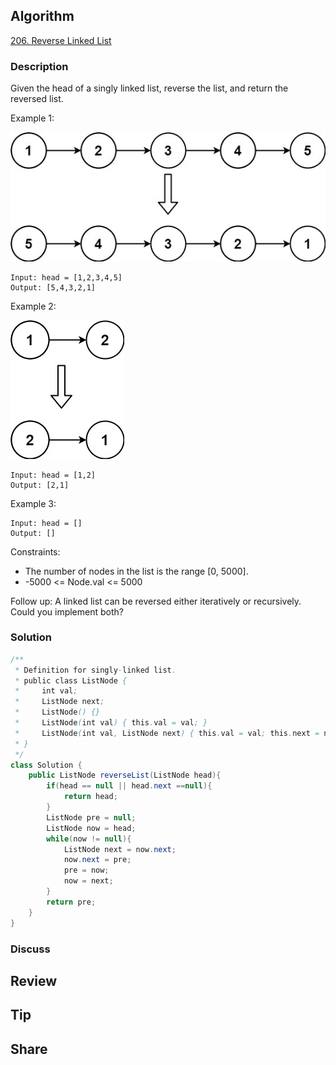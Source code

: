 ## Algorithm

[206. Reverse Linked List](https://leetcode.com/problems/reverse-linked-list/)

### Description

Given the head of a singly linked list, reverse the list, and return the reversed list.


Example 1:

![](assets/20230410-66760cf7.png)

```
Input: head = [1,2,3,4,5]
Output: [5,4,3,2,1]
```

Example 2:

![](assets/20230410-d96abdb6.png)

```
Input: head = [1,2]
Output: [2,1]
```

Example 3:

```
Input: head = []
Output: []
```

Constraints:

- The number of nodes in the list is the range [0, 5000].
- -5000 <= Node.val <= 5000


Follow up: A linked list can be reversed either iteratively or recursively. Could you implement both?

### Solution

```java
/**
 * Definition for singly-linked list.
 * public class ListNode {
 *     int val;
 *     ListNode next;
 *     ListNode() {}
 *     ListNode(int val) { this.val = val; }
 *     ListNode(int val, ListNode next) { this.val = val; this.next = next; }
 * }
 */
class Solution {
    public ListNode reverseList(ListNode head){
        if(head == null || head.next ==null){
            return head;
        }
        ListNode pre = null;
        ListNode now = head;
        while(now != null){
            ListNode next = now.next;
            now.next = pre;
            pre = now;
            now = next;
        }
        return pre;
    }
}
```

### Discuss

## Review


## Tip


## Share
